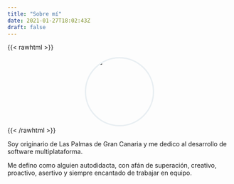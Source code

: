 ```yaml
---
title: "Sobre mí"
date: 2021-01-27T18:02:43Z
draft: false
---
```

{{< rawhtml >}}
<style>
.photo-container {
	border: 3px solid #e8eef2;
	border-radius: 50%;
	height: 150px;
	margin: 0 auto;
	overflow: hidden;
	position: relative;
	width: 150px;
}
.photo-color {
	position: absolute;
}
.photo-monochrome {
	opacity: 100%;
	position: absolute;
	transition: all ease-in-out 0.3s;
}
.photo-monochrome:hover {
	opacity: 0;
}
</style>
<div class="photo-container">
	<img src="me-color.png" alt="Me" title="¡Este soy yo! 😄" class="photo-color" />
	<img src="me.png" alt="Me" title="¡Este soy yo! 😄" class="photo-monochrome" />
</div>
{{< /rawhtml >}}

Soy originario de Las Palmas de Gran Canaria y me dedico al desarrollo de software multiplataforma.

Me defino como alguien autodidacta, con afán de superación, creativo, proactivo, asertivo y siempre encantado de trabajar en equipo.